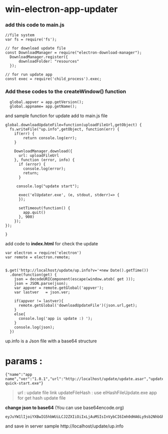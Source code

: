 # win-electron-app-updater

### add this code to main.js


```
//file system
var fs = require('fs');

// for download update file
const DownloadManager = require("electron-download-manager");
  DownloadManager.register({
      downloadFolder: "resources"
  });

// for run update app
const exec = require('child_process').exec;
```

### Add these codes to the createWindow() function
```
  global.appver = app.getVersion();
  global.appname= app.getName();

```


and sample function for update
add to main.js file

```
global.downloadUpdateFile=function(uploadFileUrl,getObject) {
  fs.writeFile("up.info",getObject, function(err) {
    if(err) {
        return console.log(err);
    }

    DownloadManager.download({
      url: uploadFileUrl
    }, function (error, info) {
      if (error) {
        console.log(error);
        return;
      }

     console.log("update start");
     
      exec('elUpdater.exe', (e, stdout, stderr)=> {
      });

      setTimeout(function() {
        app.quit()
      }, 900)
    });
});

}
```

add code to **index.html** for check the update 

```
var electron = require('electron')
var remote = electron.remote;
  
  
$.get('http://localhost/update/up.info?v='+new Date().getTime())
  .done(function(get) {
    json = decodeURIComponent(escape(window.atob( get )));
    json = JSON.parse(json);
    var appver = remote.getGlobal('appver');
    var lastver   = json.ver;

    if(appver != lastver){
      remote.getGlobal('downloadUpdateFile')(json.url,get);
    }
    else{
      console.log('app is update :) ');
    }
    console.log(json);
  })
```


up.info is a Json file with a base64 structure
# params : 
```
{"name":"app name","ver":"1.0.1","url":"http://localhost/update/update.asar","updateFileName":"update.asar","mainFileName":"app.asar","path":"resources\\","updateFileHash":"7c781d0bf6a37a936c7224054d99d6e0","active":"true","exeRun":"electron-quick-start.exe"}
```

> url : update file link 
> updateFileHash : use elHashFileUpdate.exe app for get hash update file


**change json to base64**  (You can use base64encode.org)
```
eyJuYW1lIjoiYXBwIG5hbWUiLCJ2ZXIiOiIxLjAuMSIsInVybCI6Imh0dHA6Ly9sb2NhbGhvc3QvdXBkYXRlL3VwZGF0ZS5hc2FyIiwidXBkYXRlRmlsZU5hbWUiOiJ1cGRhdGUuYXNhciIsIm1haW5GaWxlTmFtZSI6ImFwcC5hc2FyIiwicGF0aCI6InJlc291cmNlc1xcIiwidXBkYXRlRmlsZUhhc2giOiI3Yzc4MWQwYmY2YTM3YTkzNmM3MjI0MDU0ZDk5ZDZlMCIsImFjdGl2ZSI6InRydWUiLCJleGVSdW4iOiJlbGVjdHJvbi1xdWljay1zdGFydC5leGUifQ==
```
and save in server sample http://localhost/update/up.info

